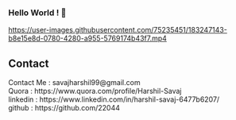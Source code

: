 ###                                                 Hello World ! 👋

https://user-images.githubusercontent.com/75235451/183247143-b8e15e8d-0780-4280-a955-5769174b43f7.mp4


<h2>Contact</h2>
Contact Me       : savajharshil99@gmail.com </br>
Quora            : https://www.quora.com/profile/Harshil-Savaj</br>
linkedin         : https://www.linkedin.com/in/harshil-savaj-6477b6207/<br>
github           : https://github.com/22044




